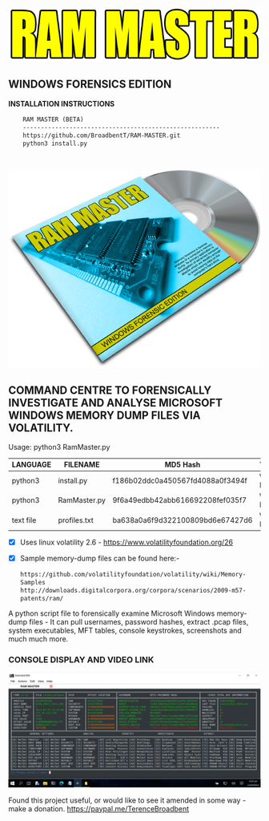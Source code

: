 <p align="center">
  <img src="https://github.com/BroadbentT/RAM-MASTER/blob/master/picture1.png">
</p>

## WINDOWS FORENSICS EDITION

**INSTALLATION INSTRUCTIONS**

        RAM MASTER (BETA)
        -------------------------------------------------------
        https://github.com/BroadbentT/RAM-MASTER.git 
        python3 install.py
<br>

<p align="center">
  <img src="https://github.com/BroadbentT/RAM-MASTER/blob/master/picture2.png"> 
</p>

## COMMAND CENTRE TO FORENSICALLY INVESTIGATE AND ANALYSE MICROSOFT WINDOWS MEMORY DUMP FILES VIA VOLATILITY.

Usage: python3 RamMaster.py

| LANGUAGE  | FILENAME         | MD5 Hash                         | VERSION           |
|------     |------            | -------                          | ------            |
| python3   | install.py       | f186b02ddc0a450567fd4088a0f3494f | Windows Forensics |
| python3   | RamMaster.py     | 9f6a49edbb42abb616692208fef035f7 | Windows Forensics |
| text file | profiles.txt     | ba638a0a6f9d322100809bd6e67427d6 | Windows Forensics |

- [x] Uses linux volatility 2.6 - https://www.volatilityfoundation.org/26
- [x] Sample memory-dump files can be found here:-</br>

      https://github.com/volatilityfoundation/volatility/wiki/Memory-Samples
      http://downloads.digitalcorpora.org/corpora/scenarios/2009-m57-patents/ram/

A python script file to forensically examine Microsoft Windows memory-dump files - It can pull usernames, password hashes, extract .pcap files, system executables, MFT tables, console keystrokes, screenshots and much much more.

### CONSOLE DISPLAY AND VIDEO LINK
[![RamMater](https://github.com/BroadbentT/RAM-MASTER/blob/master/picture3.png)](https://youtu.be/qu3LE98fbzY "RamMaster")

Found this project useful, or would like to see it amended in some way - make a donation.
https://paypal.me/TerenceBroadbent
